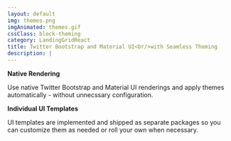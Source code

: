 ```yaml
---
layout: default
img: themes.png
imgAnimated: themes.gif
cssClass: block-theming
category: LandingGridReact
title: Twitter Bootstrap and Material UI<br/>with Seamless Theming
description: |
---
```


**Native Rendering**

Use native Twitter Bootstrap and Material UI renderings and apply themes automatically - without unnecssary configuration.

**Individual UI Templates**

UI templates are implemented and shipped as separate packages so you can customize them as needed or roll your own when necessary.
